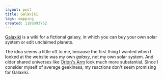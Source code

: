 ```yaml
---
layout: post
title: Galaxiki
tags: mapping
created: 1188093752
---
```

[Galaxiki](http://www.galaxiki.org/) is a wiki for a fictional galaxy, in which you can buy your own solar system or edit unclaimed planets.<!--break-->

The idea seems a little off to me, because the first thing I wanted when I looked at the website was my own *galaxy*, not my own solar system.  And older shared universes like [Orion's Arm](http://www.orionsarm.com/) look much more substantial.  Since I consider myself of average geekiness, my reactions don't seem promising for Galaxiki.
